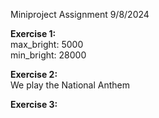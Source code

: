 Miniproject Assignment 9/8/2024

<b>Exercise 1:</b>
<br> max_bright: 5000 
<br> min_bright: 28000

<b>Exercise 2:</b>
<br>We play the National Anthem

<b>Exercise 3: </b>
<br>


